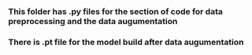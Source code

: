 
### This folder has .py files for the section of code for data preprocessing and the data augumentation

### There is .pt file for the model build after data augumentation
